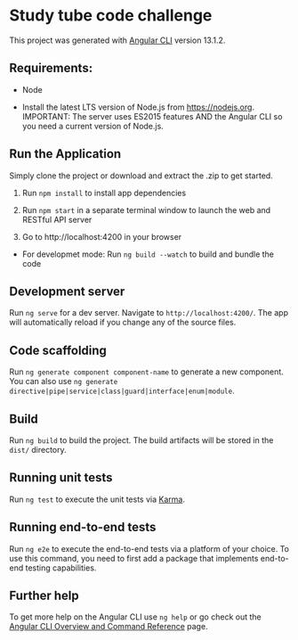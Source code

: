 # Study tube code challenge

This project was generated with [Angular CLI](https://github.com/angular/angular-cli) version 13.1.2.

## Requirements:
- Node
* Install the latest LTS version of Node.js from https://nodejs.org. IMPORTANT: The server uses ES2015 features AND the Angular CLI so you need a current version of Node.js.

## Run the Application

Simply clone the project or download and extract the .zip to get started.

1. Run `npm install` to install app dependencies

2. Run `npm start` in a separate terminal window to launch the web and RESTful API server

3. Go to http://localhost:4200 in your browser 

* For developmet mode:
    Run `ng build --watch` to build and bundle the code

## Development server

Run `ng serve` for a dev server. Navigate to `http://localhost:4200/`. The app will automatically reload if you change any of the source files.

## Code scaffolding

Run `ng generate component component-name` to generate a new component. You can also use `ng generate directive|pipe|service|class|guard|interface|enum|module`.

## Build

Run `ng build` to build the project. The build artifacts will be stored in the `dist/` directory.

## Running unit tests

Run `ng test` to execute the unit tests via [Karma](https://karma-runner.github.io).

## Running end-to-end tests

Run `ng e2e` to execute the end-to-end tests via a platform of your choice. To use this command, you need to first add a package that implements end-to-end testing capabilities.

## Further help

To get more help on the Angular CLI use `ng help` or go check out the [Angular CLI Overview and Command Reference](https://angular.io/cli) page.
